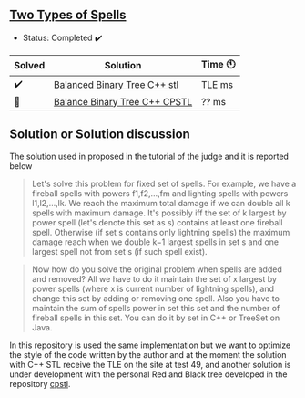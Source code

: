 ## [Two Types of Spells](https://codeforces.com/contest/1398/problem/E?locale=en)

- Status: Completed :heavy_check_mark:

Solved | Solution | Time :clock11: |
--- | --- | --- |
:heavy_check_mark:  | [Balanced Binary Tree C++ stl](https://codeforces.com/contest/1398/submission/107009206) | TLE ms |
:construction_worker:  | [Balance Binary Tree C++ CPSTL](#TODO) | ?? ms |

## Solution or Solution discussion

The solution used in proposed in the tutorial of the judge and it is reported below

>Let's solve this problem for fixed set of spells. For example, we have a fireball spells with powers f1,f2,…,fm and lighting spells with powers l1,l2,…,lk. We reach the maximum total damage if we can double all k spells with maximum damage. It's possibly iff the set of k largest by power spell (let's denote this set as s) contains at least one fireball spell. Otherwise (if set s contains only lightning spells) the maximum damage reach when we double k−1 largest spells in set s and one largest spell not from set s (if such spell exist).

>Now how do you solve the original problem when spells are added and removed? All we have to do it maintain the set of x largest by power spells (where x is current number of lightning spells), and change this set by adding or removing one spell. Also you have to maintain the sum of spells power in set this set and the number of fireball spells in this set. You can do it by set in C++ or TreeSet on Java.

In this repository is used the same implementation but we want to optimize the style of the code written by the author and at the moment the solution
with C++ STL receive the TLE on the site at test 49, and another solution is under development with the personal Red and Black tree developed in the 
repository [cpstl](https://vincenzopalazzo.github.io/cpstl/).